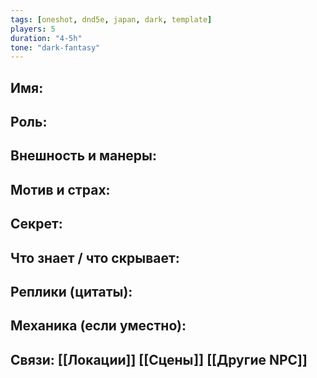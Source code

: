 ```yaml
---
tags: [oneshot, dnd5e, japan, dark, template]
players: 5
duration: "4-5h"
tone: "dark-fantasy"
---
```


## Имя:
## Роль:
## Внешность и манеры:
## Мотив и страх:
## Секрет:
## Что знает / что скрывает:
## Реплики (цитаты):
## Механика (если уместно):
## Связи: [[Локации]] [[Сцены]] [[Другие NPC]]
